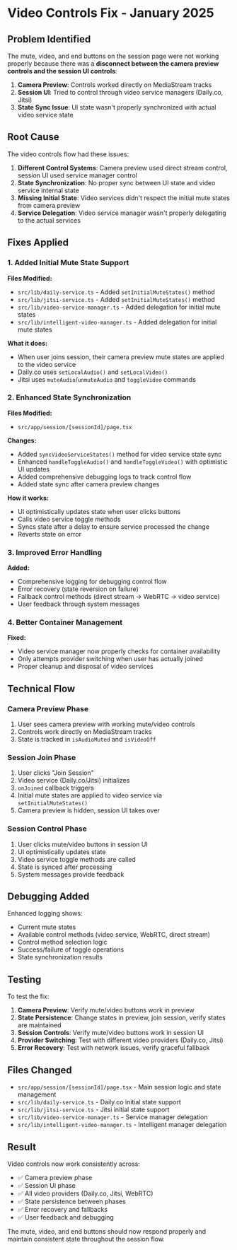 # Video Controls Fix - January 2025

## Problem Identified

The mute, video, and end buttons on the session page were not working properly because there was a **disconnect between the camera preview controls and the session UI controls**:

1. **Camera Preview**: Controls worked directly on MediaStream tracks
2. **Session UI**: Tried to control through video service managers (Daily.co, Jitsi)
3. **State Sync Issue**: UI state wasn't properly synchronized with actual video service state

## Root Cause

The video controls flow had these issues:

1. **Different Control Systems**: Camera preview used direct stream control, session UI used service manager control
2. **State Synchronization**: No proper sync between UI state and video service internal state
3. **Missing Initial State**: Video services didn't respect the initial mute states from camera preview
4. **Service Delegation**: Video service manager wasn't properly delegating to the actual services

## Fixes Applied

### 1. Added Initial Mute State Support

**Files Modified:**
- `src/lib/daily-service.ts` - Added `setInitialMuteStates()` method
- `src/lib/jitsi-service.ts` - Added `setInitialMuteStates()` method  
- `src/lib/video-service-manager.ts` - Added delegation for initial mute states
- `src/lib/intelligent-video-manager.ts` - Added delegation for initial mute states

**What it does:**
- When user joins session, their camera preview mute states are applied to the video service
- Daily.co uses `setLocalAudio()` and `setLocalVideo()` 
- Jitsi uses `muteAudio`/`unmuteAudio` and `toggleVideo` commands

### 2. Enhanced State Synchronization

**Files Modified:**
- `src/app/session/[sessionId]/page.tsx`

**Changes:**
- Added `syncVideoServiceStates()` method for video service state sync
- Enhanced `handleToggleAudio()` and `handleToggleVideo()` with optimistic UI updates
- Added comprehensive debugging logs to track control flow
- Added state sync after camera preview changes

**How it works:**
- UI optimistically updates state when user clicks buttons
- Calls video service toggle methods
- Syncs state after a delay to ensure service processed the change
- Reverts state on error

### 3. Improved Error Handling

**Added:**
- Comprehensive logging for debugging control flow
- Error recovery (state reversion on failure)
- Fallback control methods (direct stream → WebRTC → video service)
- User feedback through system messages

### 4. Better Container Management

**Fixed:**
- Video service manager now properly checks for container availability
- Only attempts provider switching when user has actually joined
- Proper cleanup and disposal of video services

## Technical Flow

### Camera Preview Phase
1. User sees camera preview with working mute/video controls
2. Controls work directly on MediaStream tracks
3. State is tracked in `isAudioMuted` and `isVideoOff`

### Session Join Phase  
1. User clicks "Join Session"
2. Video service (Daily.co/Jitsi) initializes
3. `onJoined` callback triggers
4. Initial mute states are applied to video service via `setInitialMuteStates()`
5. Camera preview is hidden, session UI takes over

### Session Control Phase
1. User clicks mute/video buttons in session UI
2. UI optimistically updates state
3. Video service toggle methods are called
4. State is synced after processing
5. System messages provide feedback

## Debugging Added

Enhanced logging shows:
- Current mute states
- Available control methods (video service, WebRTC, direct stream)
- Control method selection logic
- Success/failure of toggle operations
- State synchronization results

## Testing

To test the fix:

1. **Camera Preview**: Verify mute/video buttons work in preview
2. **State Persistence**: Change states in preview, join session, verify states are maintained
3. **Session Controls**: Verify mute/video buttons work in session UI
4. **Provider Switching**: Test with different video providers (Daily.co, Jitsi)
5. **Error Recovery**: Test with network issues, verify graceful fallback

## Files Changed

- `src/app/session/[sessionId]/page.tsx` - Main session logic and state management
- `src/lib/daily-service.ts` - Daily.co initial state support
- `src/lib/jitsi-service.ts` - Jitsi initial state support
- `src/lib/video-service-manager.ts` - Service manager delegation
- `src/lib/intelligent-video-manager.ts` - Intelligent manager delegation

## Result

Video controls now work consistently across:
- ✅ Camera preview phase
- ✅ Session UI phase  
- ✅ All video providers (Daily.co, Jitsi, WebRTC)
- ✅ State persistence between phases
- ✅ Error recovery and fallbacks
- ✅ User feedback and debugging

The mute, video, and end buttons should now respond properly and maintain consistent state throughout the session flow.